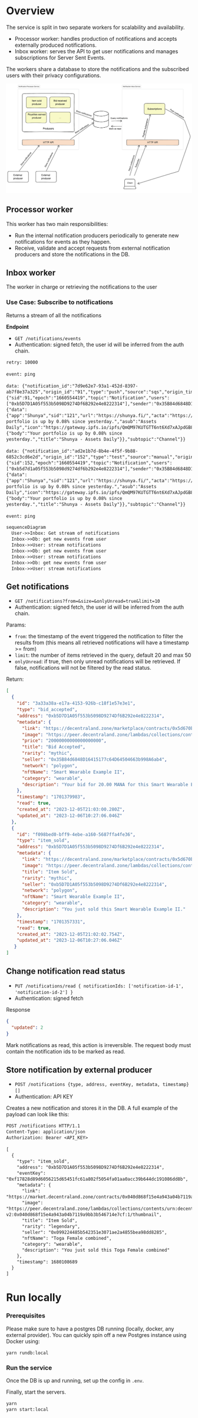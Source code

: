 # Overview

The service is split in two separate workers for scalability and availability.

- Processor worker: handles production of notifications and accepts externally produced notifications.
- Inbox worker: serves the API to get user notifications and manages subscriptions for Server Sent Events.

The workers share a database to store the notifications and the subscribed users with their privacy configurations.

![Architecture diagram](resources/img.png)

## Processor worker

This worker has two main responsibilities:
* Run the internal notification producers periodically to generate new notifications for events as they happen.
* Receive, validate and accept requests from external notification producers and store the notifications in the DB.

## Inbox worker

The worker in charge or retrieving the notifications to the user

### Use Case: Subscribe to notifications

Returns a stream of all the notifications

**Endpoint**
- `GET /notifications/events`
- Authentication: signed fetch, the user id will be inferred from the auth chain.

```
retry: 10000

event: ping

data: {"notification_id":"7d9e62e7-93a1-452d-8397-ab7f8e37a325","origin_id":"91","type":"push","source":"sqs","origin_timestamp":1660554419000,"created_at":1694464865660.472,"updated_at":1694464865660.472,"address":"0xb5D7D1A05f553b5098D9274Df6B292e4e8222314","read":false,"metadata":{"sid":91,"epoch":"1660554419","topic":"Notification","users":["0xb5D7D1A05f553b5098D9274Df6B292e4e8222314"],"sender":"0x35B84d6848D16415177c64D64504663b998A6ab4","payload":{"data":{"app":"Shunya","sid":"121","url":"https://shunya.fi/","acta":"https://shunya.fi","aimg":"https://shunya.fi/_nuxt/img/shunya.cfece51.png","amsg":"Your portfolio is up by 0.08% since yesterday.","asub":"Assets Daily","icon":"https://gateway.ipfs.io/ipfs/QmQM97KUTGTT6nt6Xd7xAJpdGB8adiJ1LVUJoN8RoFUYfx","type":"3","epoch":"1660554419","appbot":"0","hidden":"0","secret":""},"notification":{"body":"Your portfolio is up by 0.08% since yesterday.","title":"Shunya - Assets Daily"}},"subtopic":"Channel"}}

data: {"notification_id":"ad2e1b7d-8b4e-4f5f-9b88-6852c3cd6e2d","origin_id":"152","type":"test","source":"manual","origin_timestamp":1660554419000,"created_at":1694004397627.816,"updated_at":1694004397627.816,"address":"0xb5d7d1a05f553b5098d9274df6b292e4e8222314","read":false,"metadata":{"sid":152,"epoch":"1660554419","topic":"Notification","users":["0xb5d7d1a05f553b5098d9274df6b292e4e8222314"],"sender":"0x35B84d6848D16415177c64D64504663b998A6ab4","payload":{"data":{"app":"Shunya","sid":"121","url":"https://shunya.fi/","acta":"https://shunya.fi","aimg":"https://shunya.fi/_nuxt/img/shunya.cfece51.png","amsg":"Your portfolio is up by 0.08% since yesterday.","asub":"Assets Daily","icon":"https://gateway.ipfs.io/ipfs/QmQM97KUTGTT6nt6Xd7xAJpdGB8adiJ1LVUJoN8RoFUYfx","type":"3","epoch":"1660554419","appbot":"0","hidden":"0","secret":""},"notification":{"body":"Your portfolio is up by 0.08% since yesterday.","title":"Shunya - Assets Daily"}},"subtopic":"Channel"}}

event: ping
```

```mermaid
sequenceDiagram
  User->>Inbox: Get stream of notifications
  Inbox->>Db: get new events from user
  Inbox->>User: stream notifications
  Inbox->>Db: get new events from user
  Inbox->>User: stream notifications
  Inbox->>Db: get new events from user
  Inbox->>User: stream notifications
```


## Get notifications
- `GET /notifications?from=&size=&onlyUnread=true&limit=10`
- Authentication: signed fetch, the user id will be inferred from the auth chain.

Params:
- `from`: the timestamp of the event triggered the notification to filter the results from (this means all retrieved notifications will have a timestamp >= 
  from)
- `limit`: the number of items retrieved in the query, default 20 and max 50
- `onlyUnread`: if true, then only unread notifications will be retrieved. If false, notifications will not be filtered by the read status.

Return:

```json
[
  {
    "id": "3a33a38a-e17a-4153-926b-c18f1e57e3e1",
    "type": "bid_accepted",
    "address": "0xb5D7D1A05f553b5098D9274Df6B292e4e8222314",
    "metadata": {
      "link": "https://decentraland.zone/marketplace/contracts/0x5d670bab052f21c3b1984231b1187be34852db24/tokens/105312291668557186697918027683670432318895095400549111254310977537",
      "image": "https://peer.decentraland.zone/lambdas/collections/contents/urn:decentraland:mumbai:collections-v2:0x5d670bab052f21c3b1984231b1187be34852db24:1/thumbnail",
      "price": "20000000000000000000",
      "title": "Bid Accepted",
      "rarity": "mythic",
      "seller": "0x35B84d6848D16415177c64D64504663b998A6ab4",
      "network": "polygon",
      "nftName": "Smart Wearable Example II",
      "category": "wearable",
      "description": "Your bid for 20.00 MANA for this Smart Wearable Example II was accepted."
    },
    "timestamp": "1701379983",
    "read": true,
    "created_at": "2023-12-05T21:03:00.280Z",
    "updated_at": "2023-12-06T10:27:06.046Z"
  },
  {
    "id": "f098bed0-bff9-4ebe-a160-5687ffa4fe36",
    "type": "item_sold",
    "address": "0xb5D7D1A05f553b5098D9274Df6B292e4e8222314",
    "metadata": {
      "link": "https://decentraland.zone/marketplace/contracts/0x5d670bab052f21c3b1984231b1187be34852db24/tokens/105312291668557186697918027683670432318895095400549111254310977537",
      "image": "https://peer.decentraland.zone/lambdas/collections/contents/urn:decentraland:mumbai:collections-v2:0x5d670bab052f21c3b1984231b1187be34852db24:1/thumbnail",
      "title": "Item Sold",
      "rarity": "mythic",
      "seller": "0xb5D7D1A05f553b5098D9274Df6B292e4e8222314",
      "network": "polygon",
      "nftName": "Smart Wearable Example II",
      "category": "wearable",
      "description": "You just sold this Smart Wearable Example II."
    },
    "timestamp": "1701357331",
    "read": true,
    "created_at": "2023-12-05T21:02:02.754Z",
    "updated_at": "2023-12-06T10:27:06.046Z"
   }
]
```

## Change notification read status

- `PUT /notifications/read { notificationIds: ['notification-id-1', 'notification-id-2'] }`
- Authentication: signed fetch

Response
```json
{
  "updated": 2
}
```

Mark notifications as read, this action is irreversible. The request body must contain the notification ids to be marked as read.

## Store notification by external producer

- `POST /notifications {type, address, eventKey, metadata, timestamp}[]`
- Authentication: API KEY

Creates a new notification and stores it in the DB. A full example of the payload can look like this:

```http request
POST /notifications HTTP/1.1
Content-Type: application/json
Authorization: Bearer <API_KEY>

[
  {
    "type": "item_sold",
    "address": "0xb5D7D1A05f553b5098D9274Df6B292e4e8222314",
    "eventKey": "0xf17828d89d6056215d65451fc61a802f5054fa01aa0acc39b644dc191086dd8b",
    "metadata": {
      "link": "https://market.decentraland.zone/contracts/0x040d868f15e4a943a04b7119a9bb3b546714e7cf/tokens/105312291668557186697918027683670432318895095400549111254310977544",
      "image": "https://peer.decentraland.zone/lambdas/collections/contents/urn:decentraland:mumbai:collections-v2:0x040d868f15e4a943a04b7119a9bb3b546714e7cf:1/thumbnail",
      "title": "Item Sold",
      "rarity": "legendary",
      "seller": "0x099224485b542351e3071ae2a4855bea98dd8285",
      "nftName": "Toga Female combined",
      "category": "wearable",
      "description": "You just sold this Toga Female combined"
    },
    "timestamp": 1680108689
  }
]
```

# Run locally

### Prerequisites

Please make sure to have a postgres DB running (locally, docker, any external provider).  You can quickly spin off a new Postgres instance using Docker using:

```
yarn rundb:local
```

### Run the service
Once the DB is up and running, set up the config in `.env`.

Finally, start the servers.

```
yarn
yarn start:local
```


